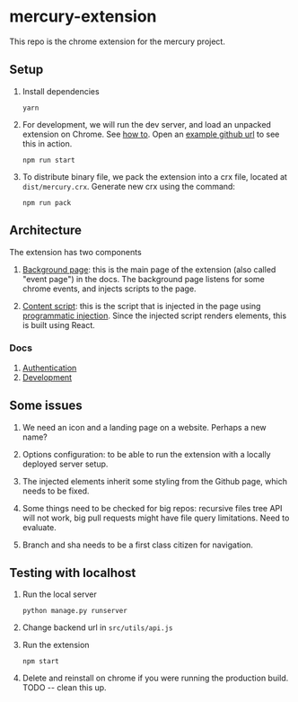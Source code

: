 # mercury-extension

This repo is the chrome extension for the mercury project.

## Setup

1. Install dependencies

   ```
   yarn
   ```

2. For development, we will run the dev server, and load an unpacked extension on Chrome. See [how to](https://developer.chrome.com/extensions/getstarted#unpacked). Open an [example github url](https://github.com/pallets/flask) to see this in action.

   ```
   npm run start
   ```

3. To distribute binary file, we pack the extension into a crx file, located at `dist/mercury.crx`. Generate new crx using the command:

   ```
   npm run pack
   ```

## Architecture

The extension has two components

1. [Background page](public/background.js): this is the main page of the extension (also called "event page") in the docs. The background page listens for some chrome events, and injects scripts to the page.

2. [Content script](src/index.js): this is the script that is injected in the page using [programmatic injection](https://developer.chrome.com/extensions/content_scripts#pi). Since the injected script renders elements, this is built using React.

### Docs

1. [Authentication](docs/AUTHENTICATION.md)
2. [Development](docs/DEVELOPMENT.md)

## Some issues

1. We need an icon and a landing page on a website. Perhaps a new name?

2. Options configuration: to be able to run the extension with a locally deployed server setup.

3. The injected elements inherit some styling from the Github page, which needs to be fixed.

4. Some things need to be checked for big repos: recursive files tree API will not work, big pull requests might have file query limitations. Need to evaluate.

5. Branch and sha needs to be a first class citizen for navigation.

## Testing with localhost

1. Run the local server

   ```
   python manage.py runserver
   ```

2. Change backend url in `src/utils/api.js`

3. Run the extension

   ```
   npm start
   ```

4. Delete and reinstall on chrome if you were running the production build. TODO -- clean this up.
